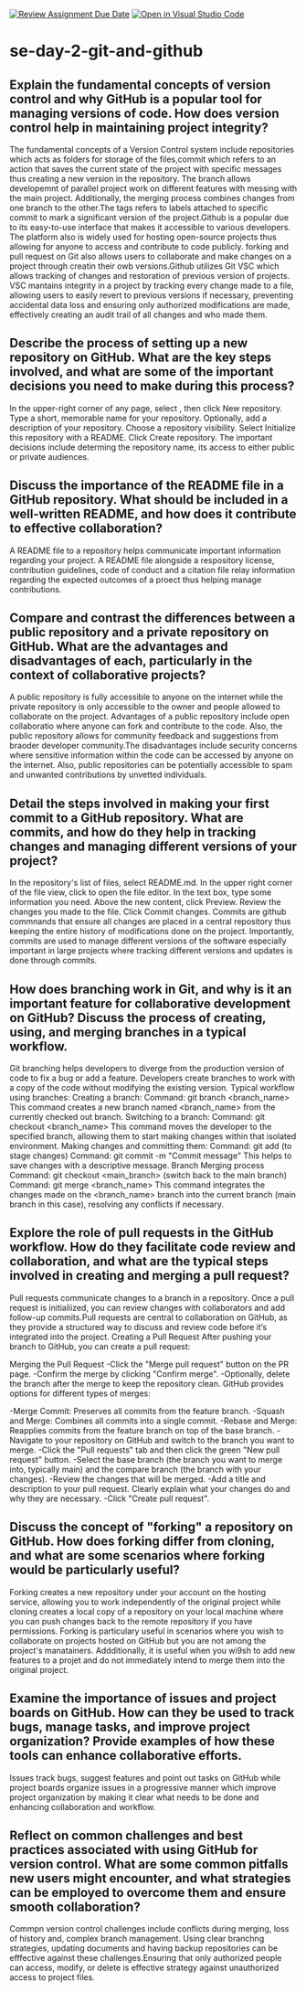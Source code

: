[![Review Assignment Due Date](https://classroom.github.com/assets/deadline-readme-button-22041afd0340ce965d47ae6ef1cefeee28c7c493a6346c4f15d667ab976d596c.svg)](https://classroom.github.com/a/8wgCKhpZ)
[![Open in Visual Studio Code](https://classroom.github.com/assets/open-in-vscode-2e0aaae1b6195c2367325f4f02e2d04e9abb55f0b24a779b69b11b9e10269abc.svg)](https://classroom.github.com/online_ide?assignment_repo_id=18409867&assignment_repo_type=AssignmentRepo)
# se-day-2-git-and-github
## Explain the fundamental concepts of version control and why GitHub is a popular tool for managing versions of code. How does version control help in maintaining project integrity?

The fundamental concepts of a Version Control system include repositories which acts as folders for storage of the files,commit which refers to an action that saves the current state of the project with specific messages thus creating a new version in the repository. The branch allows developemnt of parallel project work on different features with messing with the main project. Additionally, the merging process combines changes from one branch to the other.The tags refers to labels attached to specific commit to mark a significant version of the project.Github is a popular due to its easy-to-use interface that makes it accessible to various developers. The platform also is widely used for hosting open-source projects thus allowing for anyone to access and contribute to code publicly. forking and pull request on Git also allows users to collaborate and make changes on a project through creatin their owb versions.Github utilizes Git VSC which allows tracking of changes and restoration of previous version of projects.
 VSC mantains integrity in a project by tracking every change made to a file, allowing users to easily revert to previous versions if necessary, preventing accidental data loss and ensuring only authorized modifications are made, effectively creating an audit trail of all changes and who made them. 


## Describe the process of setting up a new repository on GitHub. What are the key steps involved, and what are some of the important decisions you need to make during this process?
In the upper-right corner of any page, select , then click New repository.
Type a short, memorable name for your repository. 
Optionally, add a description of your repository. 
Choose a repository visibility.
Select Initialize this repository with a README.
Click Create repository.
The important decisions include determing the repository name, its access to either public or private audiences.
## Discuss the importance of the README file in a GitHub repository. What should be included in a well-written README, and how does it contribute to effective collaboration?
A README file to a repository helps communicate important information regarding your project. A README file alongside a respository license, contribution guidelines, code of conduct and a citation file relay information regarding the expected outcomes of a proect thus helping manage contributions.

## Compare and contrast the differences between a public repository and a private repository on GitHub. What are the advantages and disadvantages of each, particularly in the context of collaborative projects?
A public repository is fully accessible to anyone on the internet while the private repository is only accessible to the owner and people allowed to collaborate on the project. Advantages of a public repository include open collaboratio where anyone can fork and contribute to the code. Also, the public repository allows for community feedback and suggestions from braoder developer community.The disadvantages include security concerns where sensitive information within the code can be accessed by anyone on the internet. Also, public repositories can be potentially accessible to spam and unwanted contributions by unvetted individuals.

## Detail the steps involved in making your first commit to a GitHub repository. What are commits, and how do they help in tracking changes and managing different versions of your project?
In the repository's list of files, select README.md.
In the upper right corner of the file view, click to open the file editor.
In the text box, type some information you need.
Above the new content, click Preview.
Review the changes you made to the file.
Click Commit changes.
Commits are github commnands that ensure all changes are placed in a central repository thus keeping the entire history of modifications done on the project.
Importantly, commits are used to manage different versions of the software especially important in large projects where tracking different versions and updates is done through commits.

## How does branching work in Git, and why is it an important feature for collaborative development on GitHub? Discuss the process of creating, using, and merging branches in a typical workflow.
Git branching helps developers to diverge from the production version of code to fix a bug or add a feature. Developers create branches to work with a copy of the code without modifying the existing version.
Typical workflow using branches:
Creating a branch:
Command: git branch <branch_name> 
This command creates a new branch named <branch_name> from the currently checked out branch. 
Switching to a branch:
Command: git checkout <branch_name> 
This command moves the developer to the specified branch, allowing them to start making changes within that isolated environment. 
Making changes and committing them:
Command: git add <file> (to stage changes) 
Command: git commit -m "Commit message" This helps to save changes with a descriptive message.
Branch Merging process
Command: git checkout <main_branch> (switch back to the main branch) 
Command: git merge <branch_name> 
 This command integrates the changes made on the <branch_name> branch into the current branch (main branch in this case), resolving any conflicts if necessary. 

## Explore the role of pull requests in the GitHub workflow. How do they facilitate code review and collaboration, and what are the typical steps involved in creating and merging a pull request?
 Pull requests communicate changes to a branch in a repository. Once a pull request is initialiized, you can review changes with collaborators and add follow-up commits.Pull requests are central to collaboration on GitHub, as they provide a structured way to discuss and review code before it’s integrated into the project.
Creating a Pull Request
After pushing your branch to GitHub, you can create a pull request:

Merging the Pull Request
-Click the "Merge pull request" button on the PR page.
-Confirm the merge by clicking "Confirm merge".
-Optionally, delete the branch after the merge to keep the repository clean.
GitHub provides options for different types of merges:

-Merge Commit: Preserves all commits from the feature branch.
-Squash and Merge: Combines all commits into a single commit.
-Rebase and Merge: Reapplies commits from the feature branch on top of the base branch.
-Navigate to your repository on GitHub and switch to the branch you want to merge.
-Click the "Pull requests" tab and then click the green "New pull request" button.
-Select the base branch (the branch you want to merge into, typically main) and the compare branch (the branch with your changes).
-Review the changes that will be merged.
-Add a title and description to your pull request. Clearly explain what your changes do and why they are necessary.
-Click "Create pull request".
 
## Discuss the concept of "forking" a repository on GitHub. How does forking differ from cloning, and what are some scenarios where forking would be particularly useful?

Forking creates a new repository under your account on the hosting service, allowing you to work independently of the original project while cloning creates a local copy of a repository on your local machine where you can push changes back to the remote repository if you have permissions. Forking is particulary useful in scenarios where you wish to collaborate on projects hosted on GitHub but you are not among the project's manatainers. Addditionally, it is useful when you wi9sh to add new features to a projet and do not immediately intend to merge them into the original project.

## Examine the importance of issues and project boards on GitHub. How can they be used to track bugs, manage tasks, and improve project organization? Provide examples of how these tools can enhance collaborative efforts.

Issues track bugs, suggest features and point out tasks on GitHub while project boards organize issues in a progressive manner which improve project organization by making it clear what needs to be done and enhancing collaboration and workflow.
## Reflect on common challenges and best practices associated with using GitHub for version control. What are some common pitfalls new users might encounter, and what strategies can be employed to overcome them and ensure smooth collaboration?
Commpn version control challenges include conflicts during merging, loss of history and, complex branch management. Using clear branchng strategies, updating documents and having backup repositories can be efffective against these challenges.Ensuring that only authorized people can access, modify, or delete is effective strategy against unauthorized access to project files.



